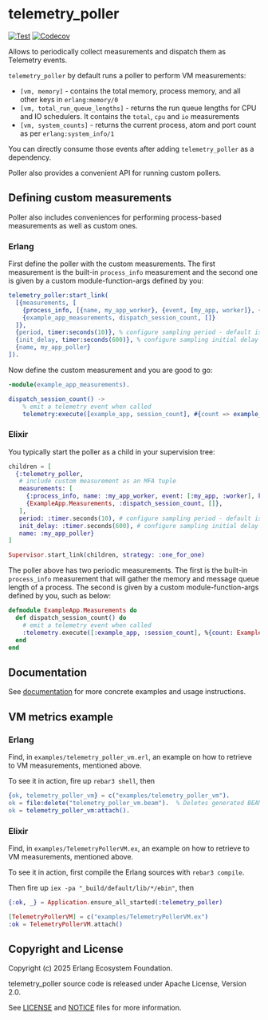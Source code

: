 # telemetry_poller

[![Test](https://github.com/kianmeng/telemetry_poller/actions/workflows/test.yml/badge.svg)](https://github.com/kianmeng/telemetry_poller/actions/workflows/test.yml)
[![Codecov](https://codecov.io/gh/beam-telemetry/telemetry_poller/branch/master/graphs/badge.svg)](https://codecov.io/gh/beam-telemetry/telemetry_poller/branch/master/graphs/badge.svg)

Allows to periodically collect measurements and dispatch them as Telemetry events.

`telemetry_poller` by default runs a poller to perform VM measurements:

  * `[vm, memory]` - contains the total memory, process memory, and all other keys in `erlang:memory/0`
  * `[vm, total_run_queue_lengths]` - returns the run queue lengths for CPU and IO schedulers. It contains the `total`, `cpu` and `io` measurements
  * `[vm, system_counts]` - returns the current process, atom and port count as per `erlang:system_info/1`

You can directly consume those events after adding `telemetry_poller` as a dependency.

Poller also provides a convenient API for running custom pollers.

## Defining custom measurements

Poller also includes conveniences for performing process-based measurements as well as custom ones.

### Erlang

First define the poller with the custom measurements. The first measurement is the built-in `process_info` measurement and the second one is given by a custom module-function-args defined  by you:

```erlang
telemetry_poller:start_link(
  [{measurements, [
    {process_info, [{name, my_app_worker}, {event, [my_app, worker]}, {keys, [memory, message_queue_len]}]},
    {example_app_measurements, dispatch_session_count, []}
  ]},
  {period, timer:seconds(10)}, % configure sampling period - default is timer:seconds(5)
  {init_delay, timer:seconds(600)}, % configure sampling initial delay - default is 0
  {name, my_app_poller}
]).
```

Now define the custom measurement and you are good to go:

```erlang
-module(example_app_measurements).

dispatch_session_count() ->
    % emit a telemetry event when called
    telemetry:execute([example_app, session_count], #{count => example_app:session_count()}, #{}).
```

### Elixir

You typically start the poller as a child in your supervision tree:

```elixir
children = [
  {:telemetry_poller,
   # include custom measurement as an MFA tuple
   measurements: [
     {:process_info, name: :my_app_worker, event: [:my_app, :worker], keys: [:memory, :message_queue_len]},
     {ExampleApp.Measurements, :dispatch_session_count, []},
   ],
   period: :timer.seconds(10), # configure sampling period - default is :timer.seconds(5)
   init_delay: :timer.seconds(600), # configure sampling initial delay - default is 0
   name: :my_app_poller}
]

Supervisor.start_link(children, strategy: :one_for_one)
```

The poller above has two periodic measurements. The first is the built-in `process_info` measurement that will gather the memory and message queue length of a process. The second is given by a custom module-function-args defined by you, such as below:

```elixir
defmodule ExampleApp.Measurements do
  def dispatch_session_count() do
    # emit a telemetry event when called
    :telemetry.execute([:example_app, :session_count], %{count: ExampleApp.session_count()}, %{})
  end
end
```

## Documentation

See [documentation](https://hexdocs.pm/telemetry_poller/) for more concrete examples and usage
instructions.

## VM metrics example

### Erlang

Find, in `examples/telemetry_poller_vm.erl`, an example on how to retrieve to VM measurements,
mentioned above.

To see it in action, fire up `rebar3 shell`, then

```erlang
{ok, telemetry_poller_vm} = c("examples/telemetry_poller_vm").
ok = file:delete("telemetry_poller_vm.beam").  % Deletes generated BEAM
ok = telemetry_poller_vm:attach().
```

### Elixir

Find, in `examples/TelemetryPollerVM.ex`, an example on how to retrieve to VM measurements,
mentioned above.

To see it in action, first compile the Erlang sources with `rebar3 compile`.

Then fire up `iex -pa "_build/default/lib/*/ebin"`, then

```elixir
{:ok, _} = Application.ensure_all_started(:telemetry_poller)

[TelemetryPollerVM] = c("examples/TelemetryPollerVM.ex")
:ok = TelemetryPollerVM.attach()
```

## Copyright and License

Copyright (c) 2025 Erlang Ecosystem Foundation.

telemetry_poller source code is released under Apache License, Version 2.0.

See [LICENSE](LICENSE) and [NOTICE](NOTICE) files for more information.
